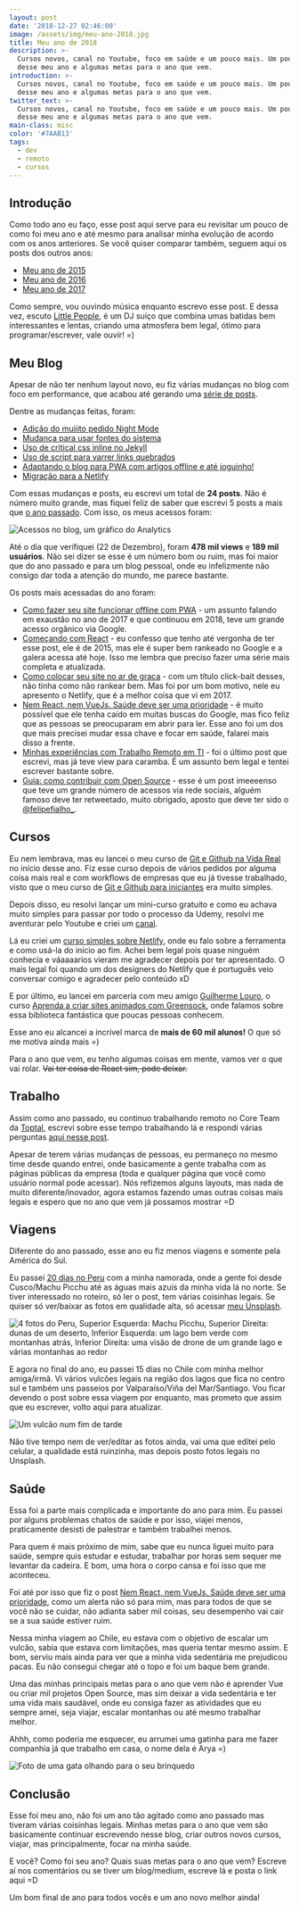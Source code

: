```yaml
---
layout: post
date: '2018-12-27 02:46:00'
image: /assets/img/meu-ano-2018.jpg
title: Meu ano de 2018
description: >-
  Cursos novos, canal no Youtube, foco em saúde e um pouco mais. Um pouquinho
  desse meu ano e algumas metas para o ano que vem.
introduction: >-
  Cursos novos, canal no Youtube, foco em saúde e um pouco mais. Um pouquinho
  desse meu ano e algumas metas para o ano que vem.
twitter_text: >-
  Cursos novos, canal no Youtube, foco em saúde e um pouco mais. Um pouquinho
  desse meu ano e algumas metas para o ano que vem.
main-class: misc
color: '#7AAB13'
tags:
  - dev
  - remoto
  - cursos
---
```


## Introdução

Como todo ano eu faço, esse post aqui serve para eu revisitar um pouco de como foi meu ano e até mesmo para analisar minha evolução de acordo com os anos anteriores. Se você quiser comparar também, seguem aqui os posts dos outros anos:

- [Meu ano de 2015](https://willianjusten.com.br/meu-ano-de-2015/)
- [Meu ano de 2016](https://willianjusten.com.br/meu-ano-de-2016/)
- [Meu ano de 2017](https://willianjusten.com.br/meu-ano-de-2017/)

Como sempre, vou ouvindo música enquanto escrevo esse post. E dessa vez, escuto [Little People](https://open.spotify.com/artist/3cbU0WxlZJTFLTfXEUB433?si=CL0M20aaRF-WjQ66cRldKA), é um DJ suíço que combina umas batidas bem interessantes e lentas, criando uma atmosfera bem legal, ótimo para programar/escrever, vale ouvir! =)

## Meu Blog

Apesar de não ter nenhum layout novo, eu fiz várias mudanças no blog com foco em performance, que acabou até gerando uma [série de posts](https://willianjusten.com.br/series/#performance-web).

Dentre as mudanças feitas, foram:

- [Adição do muiiito pedido Night Mode](https://willianjusten.com.br/adicionando-night-mode-no-seu-site/)
- [Mudança para usar fontes do sistema](https://willianjusten.com.br/performance-web-usando-fontes-do-sistema/)
- [Uso de critical css inline no Jekyll](https://willianjusten.com.br/perfomance-web-critical-css-e-jekyll/)
- [Uso de script para varrer links quebrados](https://willianjusten.com.br/varrendo-seu-site-atras-de-links-quebrados/)
- [Adaptando o blog para PWA com artigos offline e até joguinho!](https://willianjusten.com.br/como-fazer-seu-site-funcionar-offline-com-pwa/)
- [Migração para a Netlify](https://willianjusten.com.br/como-colocar-seu-site-no-ar-de-graca/)

Com essas mudanças e posts, eu escrevi um total de **24 posts**. Não é número muito grande, mas fiquei feliz de saber que escrevi 5 posts a mais que [o ano passado](https://willianjusten.com.br/meu-ano-de-2017/). Com isso, os meus acessos foram:

![Acessos no blog, um gráfico do Analytics](/assets/img/acessos-2018.png)

Até o dia que verifiquei (22 de Dezembro), foram **478 mil views** e **189 mil usuários**. Não sei dizer se esse é um número bom ou ruim, mas foi maior que do ano passado e para um blog pessoal, onde eu infelizmente não consigo dar toda a atenção do mundo, me parece bastante.

Os posts mais acessadas do ano foram:

- [Como fazer seu site funcionar offline com PWA](https://willianjusten.com.br/como-fazer-seu-site-funcionar-offline-com-pwa/) - um assunto falando em exaustão no ano de 2017 e que continuou em 2018, teve um grande acesso orgânico via Google.
- [Começando com React](https://willianjusten.com.br/comecando-com-react/) - eu confesso que tenho até vergonha de ter esse post, ele é de 2015, mas ele é super bem rankeado no Google e a galera acessa até hoje. Isso me lembra que preciso fazer uma série mais completa e atualizada.
- [Como colocar seu site no ar de graca](https://willianjusten.com.br/como-colocar-seu-site-no-ar-de-graca/) - com um título click-bait desses, não tinha como não rankear bem. Mas foi por um bom motivo, nele eu apresento o Netlify, que é a melhor coisa que vi em 2017.
- [Nem React, nem VueJs. Saúde deve ser uma prioridade](https://willianjusten.com.br/saude-deve-ser-a-prioridade/) - é muito possível que ele tenha caído em muitas buscas do Google, mas fico feliz que as pessoas se preocuparam em abrir para ler. Esse ano foi um dos que mais precisei mudar essa chave e focar em saúde, falarei mais disso a frente.
- [Minhas experiências com Trabalho Remoto em TI](https://willianjusten.com.br/minhas-experiencias-com-trabalho-remoto-em-ti/) - foi o último post que escrevi, mas já teve view para caramba. É um assunto bem legal e tentei escrever bastante sobre.
- [Guia: como contribuir com Open Source](https://willianjusten.com.br/guia-como-contribuir-em-open-source/) - esse é um post imeeeenso que teve um grande número de acessos via rede sociais, alguém famoso deve ter retweetado, muito obrigado, aposto que deve ter sido o [@felipefialho\_](https://twitter.com/felipefialho_).

## Cursos

Eu nem lembrava, mas eu lancei o meu curso de [Git e Github na Vida Real](https://www.udemy.com/git-e-github-na-vida-real/?couponCode=BLACKFRIDAY21) no início desse ano. Fiz esse curso depois de vários pedidos por alguma coisa mais real e com workflows de empresas que eu já tivesse trabalhado, visto que o meu curso de [Git e Github para iniciantes](https://www.udemy.com/git-e-github-para-iniciantes/) era muito simples.

Depois disso, eu resolvi lançar um mini-curso gratuito e como eu achava muito simples para passar por todo o processo da Udemy, resolvi me aventurar pelo Youtube e criei um [canal](https://www.youtube.com/WillianJustenCursos?sub_confirmation=1).

Lá eu criei um [curso simples sobre Netlify](https://www.youtube.com/watch?v=a1cIjP1bueM&list=PLlAbYrWSYTiMGMxQf9JSoZUU1rgVpGPth), onde eu falo sobre a ferramenta e como usá-la do início ao fim. Achei bem legal pois quase ninguém conhecia e váaaaarios vieram me agradecer depois por ter apresentado. O mais legal foi quando um dos designers do Netlify que é português veio conversar comigo e agradecer pelo conteúdo xD

E por último, eu lancei em parceria com meu amigo [Guilherme Louro](https://github.com/guilouro), o curso [Aprenda a criar sites animados com Greensock](https://www.udemy.com/aprenda-a-criar-sites-animados-com-greensock/?couponCode=BLACKFRIDAY21), onde falamos sobre essa biblioteca fantástica que poucas pessoas conhecem.

Esse ano eu alcancei a incrível marca de **mais de 60 mil alunos!** O que só me motiva ainda mais =)

Para o ano que vem, eu tenho algumas coisas em mente, vamos ver o que vai rolar. ~~Vai ter coisa de React sim, pode deixar.~~

## Trabalho

Assim como ano passado, eu continuo trabalhando remoto no Core Team da [Toptal](https://www.toptal.com/), escrevi sobre esse tempo trabalhando lá e respondi várias perguntas [aqui nesse post](https://willianjusten.com.br/minhas-experiencias-com-trabalho-remoto-em-ti/).

Apesar de terem várias mudanças de pessoas, eu permaneço no mesmo time desde quando entrei, onde basicamente a gente trabalha com as páginas públicas da empresa (toda e qualquer página que você como usuário normal pode acessar). Nós refizemos alguns layouts, mas nada de muito diferente/inovador, agora estamos fazendo umas outras coisas mais legais e espero que no ano que vem já possamos mostrar =D

## Viagens

Diferente do ano passado, esse ano eu fiz menos viagens e somente pela América do Sul.

Eu passei [20 dias no Peru](https://willianjusten.com.br/meus-20-dias-no-peru/) com a minha namorada, onde a gente foi desde Cusco/Machu Picchu até as águas mais azuis da minha vida lá no norte. Se tiver interessado no roteiro, só ler o post, tem várias coisinhas legais. Se quiser só ver/baixar as fotos em qualidade alta, só acessar [meu Unsplash](https://unsplash.com/collections/2048586/my-adventures-in-peru).

![4 fotos do Peru, Superior Esquerda: Machu Picchu, Superior Direita: dunas de um deserto, Inferior Esquerda: um lago bem verde com montanhas atrás, Inferior Direita: uma visão de drone de um grande lago e várias montanhas ao redor](/assets/img/peru-cover.png)

E agora no final do ano, eu passei 15 dias no Chile com minha melhor amiga/irmã. Vi vários vulcões legais na região dos lagos que fica no centro sul e também uns passeios por Valparaíso/Viña del Mar/Santiago. Vou ficar devendo o post sobre essa viagem por enquanto, mas prometo que assim que eu escrever, volto aqui para atualizar.

![Um vulcão num fim de tarde](/assets/img/chile-2018.jpeg)

Não tive tempo nem de ver/editar as fotos ainda, vai uma que editei pelo celular, a qualidade está ruinzinha, mas depois posto fotos legais no Unsplash.

## Saúde

Essa foi a parte mais complicada e importante do ano para mim. Eu passei por alguns problemas chatos de saúde e por isso, viajei menos, praticamente desisti de palestrar e também trabalhei menos.

Para quem é mais próximo de mim, sabe que eu nunca liguei muito para saúde, sempre quis estudar e estudar, trabalhar por horas sem sequer me levantar da cadeira. E bom, uma hora o corpo cansa e foi isso que me aconteceu.

Foi até por isso que fiz o post [Nem React, nem VueJs. Saúde deve ser uma prioridade](https://willianjusten.com.br/saude-deve-ser-a-prioridade/), como um alerta não só para mim, mas para todos de que se você não se cuidar, não adianta saber mil coisas, seu desempenho vai cair se a sua saúde estiver ruim.

Nessa minha viagem ao Chile, eu estava com o objetivo de escalar um vulcão, sabia que estava com limitações, mas queria tentar mesmo assim. E bom, serviu mais ainda para ver que a minha vida sedentária me prejudicou pacas. Eu não consegui chegar até o topo e foi um baque bem grande.

Uma das minhas principais metas para o ano que vem não é aprender Vue ou criar mil projetos Open Source, mas sim deixar a vida sedentária e ter uma vida mais saudável, onde eu consiga fazer as atividades que eu sempre amei, seja viajar, escalar montanhas ou até mesmo trabalhar melhor.

Ahhh, como poderia me esquecer, eu arrumei uma gatinha para me fazer companhia já que trabalho em casa, o nome dela é Arya =)

![Foto de uma gata olhando para o seu brinquedo](https://source.unsplash.com/1hBWrLIDSCc/500x800)

## Conclusão

Esse foi meu ano, não foi um ano tão agitado como ano passado mas tiveram várias coisinhas legais. Minhas metas para o ano que vem são basicamente continuar escrevendo nesse blog, criar outros novos cursos, viajar, mas principalmente, focar na minha saúde.

E você? Como foi seu ano? Quais suas metas para o ano que vem? Escreve aí nos comentários ou se tiver um blog/medium, escreve lá e posta o link aqui =D

Um bom final de ano para todos vocês e um ano novo melhor ainda!
